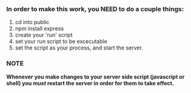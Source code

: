 ### In order to make this work, you NEED to do a couple things:

1) cd into public
2) npm install express
3) create your 'run' script
4) set your run script to be excecutable
5) set the script as your process, and start the server.

### NOTE
**Whenever you make changes to your server side script (javascript or shell) you _must_ restart the server in order for them to take effect.**